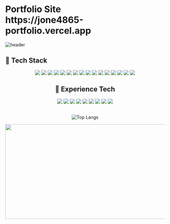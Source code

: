 <h1>
Portfolio Site <br/>
https://jone4865-portfolio.vercel.app
</h1>

![header](https://capsule-render.vercel.app/api?type=wave&color=auto&height=300&section=header&text=Jone's%20Github&fontSize=90)

## 🔖 Tech Stack
<center>
<div style="display: inline;">
  <img src="https://img.shields.io/badge/React-61DAFB?style=for-the-badge&logo=react&logoColor=black"/> 
  <img src="https://img.shields.io/badge/Next.js-000000?style=for-the-badge&logo=Next.js&logoColor=white"/>
  <img src="https://img.shields.io/badge/typescript-FFECAF?style=for-the-badge&logo=typescript&logoColor=white">
  <img src="https://img.shields.io/badge/recoil-3578E5?style=for-the-badge&logo=recoil&logoColor=white">
  <img src="https://img.shields.io/badge/styled components-DB7093?style=for-the-badge&logo=styled-components&logoColor=white"/>
</div>
<div style="display: inline;">
  <img src="https://img.shields.io/badge/Sass-CC6699?style=for-the-badge&logo=sass&logoColor=white"/> 
  <img src="https://img.shields.io/badge/Ant Design-0170FE?style=for-the-badge&logo=antdesign&logoColor=white"/> 
  <img src="https://img.shields.io/badge/Material%20UI-e8e8e8?style=for-the-badge&logo=mui&logoColor=black"/> 
<!--   <img src="https://img.shields.io/badge/CSS3-1572B6?style=for-the-badge&logo=css3&logoColor=white"/> 
  <img src="https://img.shields.io/badge/HTML5-E34F26?style=for-the-badge&logo=html5&logoColor=white"/> -->
</div>
<div style="display: inline;">
  <img src="https://img.shields.io/badge/-React%20Query-FF4154?style=for-the-badge&logo=react%20query&logoColor=white"/>
  <img src="https://img.shields.io/badge/Apollo GraphQL-311C87?style=for-the-badge&logo=apollographql&logoColor=white"/> 
  <img src="https://img.shields.io/badge/socket.io-010101?style=for-the-badge&logo=socket.io&logoColor=white"/> 
  <img src="https://img.shields.io/badge/Axios-5A29E4?style=for-the-badge&logo=axios&logoColor=white"/>
</div>
<div style="display: inline;">
  <img src="https://img.shields.io/badge/Visual Studio-5C2D91?style=for-the-badge&logo=visualstudio&logoColor=white"/> 
  <img src="https://img.shields.io/badge/GitHub-181717?style=for-the-badge&logo=github&logoColor=white"/> 
  <img src="https://img.shields.io/badge/SourceTree-0052CC?style=for-the-badge&logo=sourcetree&logoColor=white"/>
  <img src="https://img.shields.io/badge/Figma-F24E1E?style=for-the-badge&logo=figma&logoColor=white"/>
</div>

<br>

## 🔖 Experience Tech
<center>
<div style="display: inline;">
  <img src="https://img.shields.io/badge/Amazon AWS-232F3E?style=for-the-badge&logo=amazonaws&logoColor=white"/> 
  <img src="https://img.shields.io/badge/Vercel-000000?style=for-the-badge&logo=Vercel&logoColor=white"/> 
  <img src="https://img.shields.io/badge/amazons3-F7DF1E?style=for-the-badge&logo=amazons3&logoColor=black">
</div>
<div style="display: inline;">
  <img src="https://img.shields.io/badge/React Native-61DAFB?style=for-the-badge&logo=React&logoColor=black"/> 
  <img src="https://img.shields.io/badge/flutter-007396?style=for-the-badge&logo=flutter&logoColor=white">
  <img src="https://img.shields.io/badge/Xcode-147EFB?style=for-the-badge&logo=Xcode&logoColor=white"/>
  <img src="https://img.shields.io/badge/Android Studio-3DDC84?style=for-the-badge&logo=Android Studio&logoColor=white"/> 
</div>
<div style="display: inline;">
  <img src="https://img.shields.io/badge/redux_toolkit-764ABC?style=for-the-badge&logo=redux&logoColor=white">
  <img src="https://img.shields.io/badge/storybook-pink?style=for-the-badge&logo=storybook&logoColor=white">
</div>
</center>
<br>

<!-- ![Jone's github stats](https://github-readme-stats.vercel.app/api?username=Jone4865&show_icons=true&count_private=true&bg_color=30,96a5e2b7,e29696b7&text_color=ffffff&title_color=ffffff&icon_color=ffffff)


[![Hits](https://hits.seeyoufarm.com/api/count/incr/badge.svg?url=https%3A%2F%2Fgithub.com%2FJone4865%2Fhit-counter&count_bg=%23F6E458&title_bg=%23555555&icon=awesomelists.svg&icon_color=%23E7E7E7&title=hits&edge_flat=false)](https://hits.seeyoufarm.com)
-->

![Top Langs](https://github-readme-stats.vercel.app/api/top-langs/?username=Jone4865&layout=compact&bg_color=30,96a5e2b7,e29696b7&text_color=ffffff&title_color=ffffff&icon_color=ffffff)

<a href="https://github.com/devxb/gitanimals">
<img
  src="https://render.gitanimals.org/farms/Jone4865"
  width="600"
  height="300"
/>
</a>

